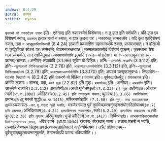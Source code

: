 ```yaml
---
index:  8.4.29
sutra:  कृत्यच
vritti:  nyasa
---
```


`कृत्स्थो यो नकारोऽच उत्तरः` इति। एतेनाद्य इति नकारस्येवं विशेषणम्। न तु कृत इति दर्शयति। यदि कृत एव विशेषणं स्यात्, `प्रवपणम्` इत्यत्र णत्वं न स्यात्, न ह्यत्र कृदचः परः। नकारस्तु सम्भवत्येव। यदि कृत एतद्विशेषणं स्यात्, तदा `न भाभूपूकमिगमिप्यायी` (8.4.24) इत्यादौ कम्यादीनां ग्रहणमनर्थकं स्यात्, प्राप्त्यभावात्। न ह्येतेभ्यो यः कृद्विधीयते सोऽचः परः सम्भवति; तेषामनजन्तत्वात्। तस्मान्नकारस्येदं विशेषणं युक्तम्। कृत्स्थानां येषां णत्वं सम्भवति, तान् दर्शयितुमाह--`अनमानानीयानि` इत्यादि। अन--योरादेशः। मानः--आगतमुका शानच्-कानच्-चानशः। अनीयर्-तव्यदादि (3.1.96) सूत्रेण यो विहितः। अनिः--`आक्रोशे नञ्यनिः` (3.3.112) इति, इनिः--`सुप्यजातौ णिनिस्ताच्छील्ये` (3.2.78) इति, `आवश्यकाधमर्ण्ययोरिनिः` (3.3.112) इति, इनिः--`सुप्यजातौ णिनिस्ताच्छील्ये` (3.2.78) इति, `आवश्यकाधमर्ण्ययोरिनिः` (3.3.170) इति; अयञ्च उत्सृष्टानुबन्धः। निष्ठादेशः--`रदाभ्यां निष्ठातो नः` (8.2.42) इति प्रकरणे यो विहितः। `प्रयाणम्` इति। पूर्ववद्यातेर्ल्युट्। `प्रयायमाणम्` इति। कर्मणि लकारः। शानच्, यक्, `आने मुक्` (7.2.82) इति मुक्। `प्रयाणीयम्` इति। अनीयर्। `अप्रयाणिः` इति। आक्रोशे नञ्यनिः` (3.3.112)। `प्रयायिणौ` इति। `आतो युक्चिण्कृतोः` (7.3.33) इति युक्। `प्रहीणः` इति। `ओहाक् त्यागे` (धा.पा.1090)। `ओदितश्च` (8.2.45) इति तकारस्य नकारः; `धुमास्था` (6.3.66) त्यादिनेत्त्वम्।
`प्रमग्नः` इति। `टु मस्जो शुद्धौ` (धा.पा.1415), `मस्जिनशोर्झलि` (7.1.60) इति नुम्। सच भवञ्जकारात् झ्र्`भवञ्चकारात्`--का.मु.पाठःट पूर्वो भवति; `मस्जेरन्त्यात् पूर्वं नुममिच्छन्त्यनुषङ्गसंयोगादिलोपाथम्` (वा.7) इति वचनात्। `अनिदितातम्` (6.4.24) इत्यादिनास्य नकारलोपः, `स्कोः` (8.2.29) इत्यादिना सकारस्य च। `चोः कुः` (8.2.30) इति कुत्वम्। `परिभुग्वः` इति। `भुञो कौटिल्ये` (धा.पा.1417)।
`निर्विण्णः` इति। लाभसत्ताविचारणार्थानां विदीनामन्यतमस्य रूपम्, न `विद ज्ञाने` (धा.पा.1064) इत्यस्य; सेट्त्वात् सस्य। अत्राच उत्तरो न भवति, तस्मान्निर्विण्णस्य सिद्धय उपसंख्यानम्उप्रतिपादनं कर्त्तव्यमित्यर्थः। तत्रैदं प्रतिपादनम्--पूर्वसूत्राद्बहुलवचनमनुवर्त्तते, तेनानचोऽपि परस्य भविष्यतीति।।

